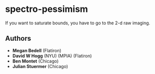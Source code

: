 # spectro-pessimism
If you want to saturate bounds, you have to go to the 2-d raw imaging.

## Authors
- **Megan Bedell** (Flatiron)
- **David W Hogg** (NYU) (MPIA) (Flatiron)
- **Ben Montet** (Chicago)
- **Julian Stuermer** (Chicago)

